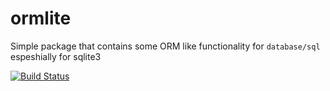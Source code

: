 # ormlite
Simple package that contains some ORM like functionality for `database/sql` espeshially for sqlite3

[![Build Status](https://travis-ci.org/pupizoid/ormlite.svg?branch=master)](https://travis-ci.org/pupizoid/ormlite)
